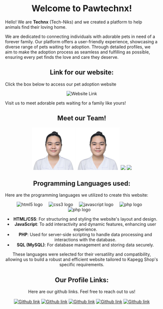 
<h1 align="center">Welcome to Pawtechnx!</h1>

Hello! We are **Technx** (Tech-Niks) and we created a platform to help animals find their loving home. 

We are dedicated to connecting individuals with adorable pets in need of a forever family. Our platform offers a user-friendly experience, showcasing a diverse range of pets waiting for adoption. Through detailed profiles, we aim to make the adoption process as seamless and fulfilling as possible, ensuring every pet finds the love and care they deserve. 


<h2 align="center">Link for our website: </h2>

Click the box below to access our pet adoption website
<div align="center"> 
 <img src="https://img.shields.io/static/v1?message=pawtechnx&label=&color=orange&labelColor=&style=for-the-badge" height="35" alt="Website Link"  /></div>
 
Visit us to meet adorable pets waiting for a family like yours!

<h2 align="center">Meet our Team!</h2>

<div align="center">
   <img height="140" src="pawtechnx/images/pfp/barrantes_pfp.jpg"/>
    <img height="140" src="pawtechnx/images/pfp/barrantes_pfp.jpg"/>
  <img height="140" src="img/myImage.png" />
  <img height="140" src="img/myImage.png" /> 
</div>

<h2 align="center">Programming Languages used: </h2>

Here are the programming languages we utilized to create this website:

<div align="center">
  <img src="https://cdn.jsdelivr.net/gh/devicons/devicon/icons/html5/html5-original.svg" height="50" alt="html5 logo"  />
  <img width="12" />
  <img src="https://cdn.jsdelivr.net/gh/devicons/devicon/icons/css3/css3-original.svg" height="50" alt="css3 logo"  />
  <img width="12" />
    <img src="https://cdn.jsdelivr.net/gh/devicons/devicon/icons/javascript/javascript-original.svg" height="50" alt="javascript logo"  />
  <img width="12" />
    <img src="https://static-00.iconduck.com/assets.00/php-icon-256x256-oq5bc0bt.png" height="50" alt="php logo"  />
  <img width="12" />
      <img src="https://1000logos.net/wp-content/uploads/2020/08/MySQL-Logo.png" height="50" alt="php logo"  />
  <img width="12" />

-   **HTML/CSS**: For structuring and styling the website's layout and design.
-   **JavaScript**: To add interactivity and dynamic features, enhancing user experience.
-   **PHP**: Used for server-side scripting to handle data processing and interactions with the database.
-   **SQL (MySQL)**: For database management and storing data securely.

These languages were selected for their versatility and compatibility, allowing us to build a robust and efficient website tailored to Kapegg Shop's specific requirements.

<h2 align="center">Our Profile Links: </h2>

Here are our github links. Feel free to reach out to us!

<div align="center">
<a href="https://github.com/barrantes-sofiaanne" target="blank"><img align="center" src="https://img.shields.io/static/v1?message=Barrantes&label=&color=crimson&style=for-the-badge" height="30" alt="Github link" /></a>  
<a href="https://github.com/Alimasa-Eliza" target="blank"><img align="center" src="https://img.shields.io/static/v1?message=Alimasa&label=&color=pink&style=for-the-badge" height="30" alt="Github link" /></a> 
<a href="https://github.com/Tayoto-Mikaella" target="blank"><img align="center" src="https://img.shields.io/static/v1?message=Tayoto&label=&color=DA7297&style=for-the-badge" height="30" alt="Github link" /></a> 
<a href="https://github.com/pepito-alonajane" target="blank"><img align="center" src="https://img.shields.io/static/v1?message=Pepito&label=&color=violet&style=for-the-badge" height="30" alt="Github link" /></a>  
<a href="https://github.com/Pasionpreciouskaye" target="blank"><img align="center" src="https://img.shields.io/static/v1?message=Pasion&label=&color=skyblue&style=for-the-badge" height="30" alt="Github link"  /></a>  
</div>
